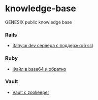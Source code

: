 # knowledge-base

GENESIX public knowledge base

### Rails

* [Запуск dev сервера с поддержкой ssl](rails/ssl_in_dev_env.md)

### Ruby

* [Файл в base64 и обратно](ruby/file_to_base64.md)

### Vault

* [Vault c zookeeper](vault/zookeeper_integration.md)